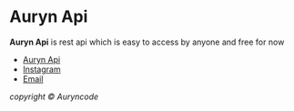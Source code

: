 <h1>Auryn Api</h1>

<p><b>Auryn Api</b> is rest api which is easy to access by anyone and free for now</p>
<ul>
    <li>
        <a href="http://" target="_blank" rel="noopener noreferrer">Auryn Api</a>
    </li>
    <li>
        <a href="https://www.instagram.com/heri.riynt" target="_blank" rel="noopener noreferrer">Instagram</a>
    </li>
    <li>
        <a href="mailto:auryncode@gmail.com">Email</a>
    </li>
</ul>
<p><i>copyright © Auryncode</i></p>